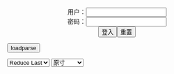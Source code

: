 <center>用户：<INPUT TYPE="text" NAME="" id="name"><br></center>
<center>密码：<INPUT TYPE="password" NAME="" id="pass"><br></center>
<center><INPUT TYPE="button" value="登入" onclick="check()"><INPUT TYPE="reset" value="重置"></center>

<div style="display: none" id="mdm" name="dmd">
  <button onclick="location.reload()">Cover 0</button>
</div>

<button style="display: none" name="dmd" onclick="toggleb()">toggle</button>
<button onclick="loadparse()">loadparse</button>

<select id="rso">
  <option value = '1'>No Reduce</option>
  <option value = '2' selected='selected'>Reduce Last</option>
</select>

<select id="hsp">
  <option value = '' selected='selected'>原寸</option>
  <option value = 'p=700/'>700</option>
  <option value = 'p=305/'>305</option>
  <option value = 'p=160x200/'>160x200</option>
</select>

<br>
<div style="display: none" id="mdc" name="dmd">
</div>

<pre style="display: none" id = "raw">
<!-- 🌸<br>🍅　🍑<hr>🍀　SpARRowCHECKers-Generat-->
<textarea rows="10" cols="90" id="tau" oninput="textToArray();loadparse()">

https://static9.hentai-cosplays.com/upload/20220502/297/303615/p=700/96.jpg
https://static6.hentai-cosplays.com/upload/20211226/265/270809/p=700/33.jpg
https://static9.hentai-cosplays.com/upload/20220605/300/306678/p=700/330.jpg
https://static8.hentai-cosplays.com/upload/20220327/294/300235/p=700/79.jpg
https://static9.hentai-cosplays.com/upload/20220604/300/306577/p=700/47.jpg
https://static8.hentai-cosplays.com/upload/20220322/293/299760/p=700/12.jpg
https://static9.hentai-cosplays.com/upload/20220602/300/306430/p=700/80.jpg
https://static9.hentai-cosplays.com/upload/20220527/299/305994/p=700/137.jpg
https://static2.hentai-cosplays.com/upload/20200316/150/152815/p=700/41.jpg
https://static10.porn-images-xxx.com/upload/20220116/1028/1052111/p=700/35.jpg
https://static8.hentai-cosplays.com/upload/20220401/294/300888/p=700/20.jpg

</textarea><br><!-- 🍀<br>🍑　🍅<hr>🌸 -->

<textarea rows="30" cols="100" id="tar" oninput="loadparse()">

DJAWA 손예은 Naughty Trekking B - エロコスプレ
https://ja.hentai-cosplays.com/image/djawa--naughty-trekking-b/

https://static9.hentai-cosplays.com/upload/20220502/297/303615/p=700/96.jpg

<font size="1" style="color:#DCDCDC">2022-07-05</font>

Kuuko W - Rem 2 - エロコスプレ
https://ja.hentai-cosplays.com/image/kuuko-w-rem-2/

https://static6.hentai-cosplays.com/upload/20211226/265/270809/p=700/33.jpg

<font size="1" style="color:#DCDCDC">2022-07-05</font>

网络姬-乐摄图
https://www.leshetu.com/xz/wlj

https://img.156135784.xyz/images/2022/04/29/768fdd1087af9b21b5df18abe76edb41.jpg

<font size="1" style="color:#DCDCDC">2022-06-07</font>

STEFANIA FERRARIO - エロコスプレ
https://ja.hentai-cosplays.com/image/stefania-ferrario/

https://static9.hentai-cosplays.com/upload/20220605/300/306678/p=700/330.jpg

<font size="1" style="color:#DCDCDC">2022-06-06</font>

[JVID] 璃奈酱 - 旅馆美人的邂逅 - エロコスプレ
https://ja.hentai-cosplays.com/image/jvid/

https://static8.hentai-cosplays.com/upload/20220327/294/300235/p=700/79.jpg

<font size="1" style="color:#DCDCDC">2022-06-06</font>

PoppaChan - Gawr Gura 1 - エロコスプレ
https://ja.hentai-cosplays.com/image/poppachan-gawr-gura-1/

https://static9.hentai-cosplays.com/upload/20220604/300/306577/p=700/47.jpg

<font size="1" style="color:#DCDCDC">2022-06-06</font>

Oichi - Sirius - エロコスプレ
https://ja.hentai-cosplays.com/image/oichi-sirius/

https://static8.hentai-cosplays.com/upload/20220322/293/299760/p=700/12.jpg

<font size="1" style="color:#DCDCDC">2022-06-04</font>

网红Coser@疯猫ss 2022新春生日本01 黑毛衣少女 - エロコスプレ
https://ja.hentai-cosplays.com/image/coserss-2022-new-year-japan-01--girl/

https://static9.hentai-cosplays.com/upload/20220602/300/306430/p=700/80.jpg

<font size="1" style="color:#DCDCDC">2022-06-03</font>

JVID YJ - エロコスプレ
https://ja.hentai-cosplays.com/image/jvid-yj/

https://static9.hentai-cosplays.com/upload/20220527/299/305994/p=700/137.jpg

<font size="1" style="color:#DCDCDC">2022-06-03</font>

护士姐姐 [41P-551MB] - エロコスプレ
https://ja.hentai-cosplays.com/image/zhao-zhao-41p-551mb/

https://static2.hentai-cosplays.com/upload/20200316/150/152815/p=700/41.jpg

<font size="1" style="color:#DCDCDC">2022-06-03</font>

Yaojingshe V2004 蘇玮 [35P] - ３次エロ画像 - エロ画像
https://ja.porn-images-xxx.com/image/yaojingshe-v2004-su--35p/

https://static10.porn-images-xxx.com/upload/20220116/1028/1052111/p=700/35.jpg

<font size="1" style="color:#DCDCDC">2022-05-17</font>

真是太可怕了(尸体)紧身裤不直接穿不行啊变态啊 1 - エロコスプレ
https://ja.hentai-cosplays.com/image/shinkore-ying-chen--direct-non-wearing-1/

https://static8.hentai-cosplays.com/upload/20220401/294/300888/p=700/20.jpg

<font size="1" style="color:#DCDCDC">2022-05-17</font>

</textarea>
</pre>

<link
  rel="stylesheet"
  href="https://cdn.jsdelivr.net/npm/@fancyapps/ui/dist/fancybox.css"
/>
<script src="https://cdn.jsdelivr.net/npm/@fancyapps/ui@4.0/dist/fancybox.umd.js"></script>

<script type="text/javascript">

var __urlRegex = /(\b(https?|ftp|file):\/\/[-A-Z0-9+&@#\/%?=~_|!:,.;]*[-A-Z0-9+&@#\/%=~_|])/ig;
var __imgRegex = /\.(?:jpe?g|gif|png|webp)$/i;

textToArray();
loadparse();

function parseURL($string){

    var exp = __urlRegex;
    return $string.replace(exp,function(match){
            __imgRegex.lastIndex=0;
            if(__imgRegex.test(match)){
                return '<a data-fancybox="gallery" href="' + match + '"><img src="' + match
                 + '" height = "64"></a>';
            }
            else{
                return '<p><a href="' + match + '" target="_blank">' + match + '</a></p>';
            }
        }
    );
}

function textToArray(){
  var textArea = document.getElementById("tau");
  var arrayFromTextArea = textArea.value.split(String.fromCharCode(10));
  for ( var i = 0; i < arrayFromTextArea.length; i++ ) {
    generateM(arrayFromTextArea[i]);
  }
}

function generateM(url) {
  mdm.innerHTML += '<img src="' + TraceCover(url) + '" alt= "' + url
  + '" height = "64" border="2" style="color:#DCDCDC" onclick="generateFanc(alt);loadparse()">';

}

function TraceCover(url) {
  var SegmentArr = url.split('/');

  var Extens = SegmentArr.slice(-1).join().split('.').pop();
  var SegmentCount = SegmentArr.length - 2;

  var TopHalf = SegmentArr.slice(0,SegmentCount).join('/');

  return TopHalf + '/p=160x200/1.' + Extens + '\n';

}

function generateFanc(url) {
  var SegmentArr = url.split('/');
  var GeneratCount = SegmentArr.slice(-1).join().split('.').shift();
  var Extens = SegmentArr.slice(-1).join().split('.').pop();
  var SegmentCount = SegmentArr.length;
  var ReduceSegments = document.getElementById('rso').value;
  var HentaiSizeP = document.getElementById('hsp').value;
  var TopHalf = SegmentArr.slice(0,SegmentCount - ReduceSegments).join('/');
  tar.innerHTML = '';

  for (var j = 1; j <= GeneratCount; j++) {
    tar.innerHTML += TopHalf + '/' + HentaiSizeP + j + '.' + Extens + '\n';
  }
}

function loadparse() {
  mdc.innerHTML = parseURL(tar.value);
}

function check(){
  var name=document.getElementById("name").value;
  var pass=document.getElementById("pass").value;
  if(name==!/[^\s]/.test(new Date().getTime()) && pass==String.fromCharCode(window.atob("MTIx"))){
    var nd = document.getElementsByName("dmd");
    for (var i = 0; i <= nd.length; i++) {
      nd[i].style.display = "";
      }
      }else{
      }
}

function toggleb() {
  var x = document.getElementById("raw");
  if (x.style.display === "none") {
    x.style.display = "";
  } else {
    x.style.display = "none";
  }
}

</script>
